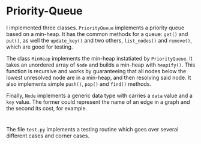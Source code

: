 # Priority-Queue

I implemented three classes. `PriorityQueue` implements a priority queue based on a min-heap. It has the common methods for a queue: `get()` and `put()`, as well the `update_key()` and two others, `list_nodes()` and `remove()`, which are good for testing.

The class `MinHeap` implements the min-heap instatiated by `PriorityQueue`. It takes an unordered array of `Node` and builds a min-heap with `heapify()`. This function is recursive and works by guaranteeing that all nodes below the lowest unresolved node are in a min-heap, and then resolving said node. It also implements simple `push()`, `pop()` and `find()` methods. 

Finally, `Node` implements a generic data type with carries a `data` value and a `key` value. The former could represent the name of an edge in a graph and the second its cost, for example. 

#

The file `test.py` implements a testing routine which goes over several different cases and corner cases.
